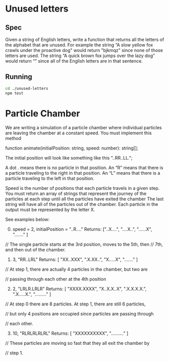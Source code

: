 # Unused letters

## Spec
Given a string of English letters, write a function that returns all the letters of the alphabet that are unused. For example the string “A slow yellow fox crawls under the proactive dog" would return "bjkmqz" since none of those letters are used. The string “A quick brown fox jumps over the lazy dog”  would return “” since all of the English letters are in that sentence.

## Running

```sh
cd ./unused-letters
npm test
```

# Particle Chamber 
We are writing a simulation of a particle chamber where individual particles are leaving the chamber at a constant speed. You must implement this method

function animate(initialPosition: string, speed: number): string[]; 

The initial position will look like something like this “..RR..LL.";

A dot . means there is no particle in that position.
An “R” means that there is a particle traveling to the right in that position. 
An “L” means that there is a particle traveling to the left in that position. 

Speed is the number of positions that each particle travels in a given step. You must return an array of strings that represent the journey of the particles at each step until all the particles have exited the chamber The last string will have all of the particles out of the chamber. Each particle in the output must be represented by the letter X.


See examples below: 

 0)  speed = 2,  initialPosition =  "..R...."
    Returns:    ["..X....",  "....X..", "......X", "......." ]

//    The single particle starts at the 3rd position, moves to the 5th, then
//    7th, and then out of the chamber.

1)   3,  "RR..LRL"
 Returns: [ "XX..XXX",  ".X.XX..",  "X.....X", "......." ]

//    At step 1, there are actually 4 particles in the chamber, but two are

//    passing through each other at the 4th position

2)  2,  "LRLR.LRLR"
    Returns:    [ "XXXX.XXXX",  "X..X.X..X",  ".X.X.X.X.",  ".X.....X.",  "........." ]

//    At step 0 there are 8 particles. At step 1, there are still 6 particles,

//    but only 4 positions are occupied since particles are passing through

//    each other.

3)  10,  "RLRLRLRLRL"
   Returns: [ "XXXXXXXXXX", ".........." ]

//    These particles are moving so fast that they all exit the chamber by

//    step 1.
